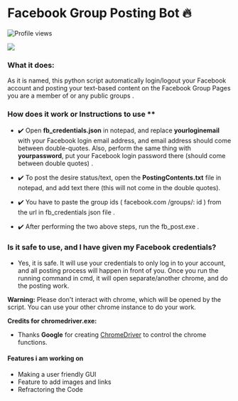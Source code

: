 # Facebook Group Posting Bot 🔥
![Profile views](https://gpvc.arturio.dev/roy-sukrit)  

![](demo_test.gif)

### What it does:
As it is named, this python script automatically login/logout your Facebook account and posting your text-based content on the Facebook Group Pages you are a member of or any public groups . 


### How does it work or Instructions to use **
  - ✔️ Open **fb_credentials.json** in notepad, and replace **yourloginemail** with your Facebook login email address, and email address should come between double-quotes. Also, perform the same thing with **yourpassword**, put your Facebook login password there (should come between double quotes) .
  
  - ✔️ To post the desire status/text, open the **PostingContents.txt** file in notepad, and add text there (this will not come in the double quotes).
  
  - ✔️ You have to paste the group ids ( facebook.com /groups/: id ) from the url in fb_credentials json file .
  
  - ✔️ After performing the two above steps, run the fb_post.exe .  
  

### Is it safe to use, and I have given my Facebook credentials?
- Yes, it is safe. It will use your credentials to only log in to your account, and all posting process will happen in front of you. Once you run the running command in cmd, it will open separate/another chrome, and do the posting work.

**Warning:** Please don't interact with chrome, which will be opened by the script. You can use your other chrome instance to do your work.


**Credits for chromedriver.exe:**
- Thanks **Google** for creating <a href="https://chromedriver.chromium.org/">ChromeDriver</a> to control the chrome functions.

#### Features i am working on

* Making a user friendly GUI 
* Feature to add images and links
* Refractoring the Code 




